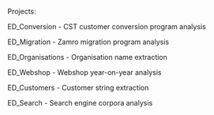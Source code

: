 Projects:

ED_Conversion - CST customer conversion program analysis

ED_Migration - Zamro migration program analysis 

ED_Organisations - Organisation name extraction

ED_Webshop - Webshop year-on-year analysis

ED_Customers - Customer string extraction

ED_Search - Search engine corpora analysis



